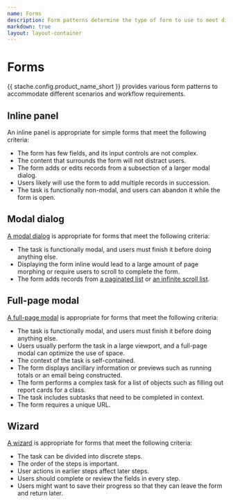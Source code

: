 ```yaml
---
name: Forms
description: Form patterns determine the type of form to use to meet different workflow requirements.
markdown: true
layout: layout-container
---
```


# Forms

{{ stache.config.product_name_short }} provides various form patterns to accommodate different scenarios and workflow requirements.  

## Inline panel
An inline panel is appropriate for simple forms that meet the following criteria:
* The form has few fields, and its input controls are not complex.
* The content that surrounds the form will not distract users.
* The form adds or edits records from a subsection of a larger modal dialog.
* Users likely will use the form to add multiple records in succession.
* The task is functionally non-modal, and users can abandon it while the form is open.

## Modal dialog
[A modal dialog](../../components/modal) is appropriate for forms that meet the following criteria:
* The task is functionally modal, and users must finish it before doing anything else.
* Displaying the form inline would lead to a large amount of page morphing or require users to scroll to complete the form.
* The form adds records from [a paginated list](../../components/pagination) or [an infinite scroll list](../../components/infinitescroll).

## Full-page modal
[A full-page modal](../../components/modal) is appropriate for forms that meet the following criteria:
* The task is functionally modal, and users must finish it before doing anything else.
* Users usually perform the task in a large viewport, and a full-page modal can optimize the use of space.
* The context of the task is self-contained.
* The form displays ancillary information or previews such as running totals or an email being constructed.
* The form performs a complex task for a list of objects such as filling out report cards for a class.
* The task includes subtasks that need to be completed in context.
* The form requires a unique URL.  

## Wizard
[A wizard](../../components/wizard) is appropriate for forms that meet the following criteria:
* The task can be divided into discrete steps.
* The order of the steps is important.
* User actions in earlier steps affect later steps.
* Users should complete or review the fields in every step.
* Users might want to save their progress so that they can leave the form and return later.